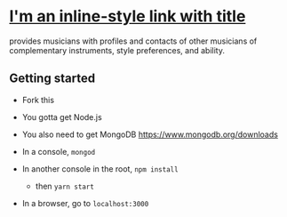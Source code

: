 # [I'm an inline-style link with title](https://www.google.com "earlier version Heroku deploy")

provides musicians with profiles and contacts of other musicians of complementary instruments, style preferences, and ability.


## Getting started
* Fork this
* You gotta get Node.js
* You also need to get MongoDB https://www.mongodb.org/downloads
* In a console, `mongod`
* In another console in the root, `npm install`
  * then `yarn start`
  
* In a browser, go to `localhost:3000`

